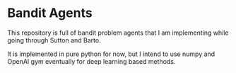 Bandit Agents
=============

This repository is full of bandit problem agents that I am
implementing while going through Sutton and Barto.

It is implemented in pure python for now, but I intend to use numpy
and OpenAI gym eventually for deep learning based methods.
